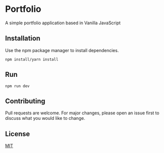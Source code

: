 # Portfolio

A simple portfolio application based in Vanilla JavaScript

## Installation

Use the npm package manager to install dependencies.

```script
npm install/yarn install
```

## Run

```
npm run dev
```

## Contributing
Pull requests are welcome. For major changes, please open an issue first to discuss what you would like to change.


## License
[MIT](https://choosealicense.com/licenses/mit/)